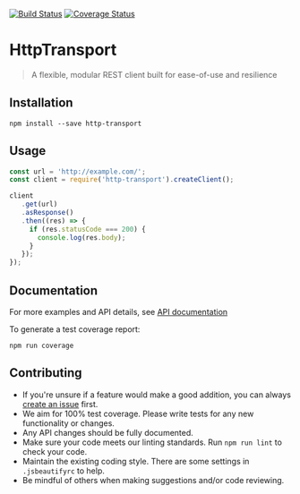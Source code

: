 [![Build Status](https://travis-ci.org/nspragg/http-transport.svg)](https://travis-ci.org/nspragg/http-transport) [![Coverage Status](https://coveralls.io/repos/github/nspragg/http-transport/badge.svg?branch=master)](https://coveralls.io/github/nspragg/http-transport?branch=master)

# HttpTransport

> A flexible, modular REST client built for ease-of-use and resilience

## Installation

```
npm install --save http-transport
```

## Usage

```js
const url = 'http://example.com/';
const client = require('http-transport').createClient();

client
   .get(url)
   .asResponse()
   .then((res) => {
     if (res.statusCode === 200) {
       console.log(res.body);
     }
   });
});
```

## Documentation
For more examples and API details, see [API documentation](https://nspragg.github.io/http-transport/)

To generate a test coverage report:

```
npm run coverage
```
## Contributing

* If you're unsure if a feature would make a good addition, you can always [create an issue](https://github.com/nspragg/http-transport/issues/new) first.
* We aim for 100% test coverage. Please write tests for any new functionality or changes.
* Any API changes should be fully documented.
* Make sure your code meets our linting standards. Run `npm run lint` to check your code.
* Maintain the existing coding style. There are some settings in `.jsbeautifyrc` to help.
* Be mindful of others when making suggestions and/or code reviewing.
